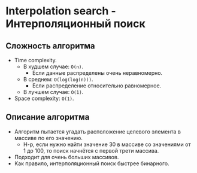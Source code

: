 ﻿# Interpolation search - Интерполяционный поиск

## Сложность алгоритма

- Time complexity.
  - В худшем случае: `O(n)`.
    - Если данные распределены очень неравномерно.
  - В среднем: `O(log(log(n)))`.
    - Если распределение относительно равномерное.
  - В лучшем случае: `O(1)`.
- Space complexity: `O(1)`.

## Описание алгоритма

- Алгоритм пытается угадать расположение целевого элемента в массиве по его значению.
  - Н-р, если нужно найти значение 30 в массиве со значениями от 1 до 100, то поиск начнётся с первой трети массива.
- Подходит для очень больших массивов.
- Как правило, интерполяционный поиск быстрее бинарного.
